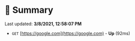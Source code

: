 # 📖 Summary
Last updated: **3/8/2021, 12:58:07 PM**

- `GET` [https://google.com](https://google.com) - **Up** (92ms)

